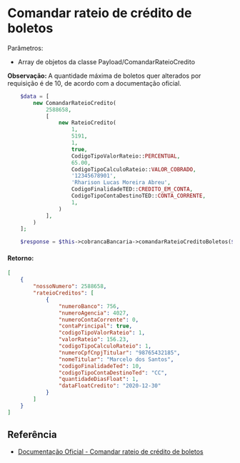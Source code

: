 # Comandar rateio de crédito de boletos

Parâmetros:
- Array de objetos da classe Payload/ComandarRateioCredito

<b>Observação: </b>A quantidade máxima de boletos quer alterados por requisição é de 10, de acordo com a documentação oficial.

```php
    $data = [
        new ComandarRateioCredito(
            2588658,
            [
                new RateioCredito(
                    1,
                    5191,
                    1,
                    true,
                    CodigoTipoValorRateio::PERCENTUAL,
                    65.00,
                    CodigoTipoCalculoRateio::VALOR_COBRADO,
                    '12345678901',
                    'Rharison Lucas Moreira Abreu',
                    CodigoFinalidadeTED::CREDITO_EM_CONTA,
                    CodigoTipoContaDestinoTED::CONTA_CORRENTE,
                    1,
                )
            ],
        )
    ];

    $response = $this->cobrancaBancaria->comandarRateioCreditoBoletos($data);
```

#### Retorno:

```json
[
    {
        "nossoNumero": 2588658,
        "rateioCreditos": [
            {
                "numeroBanco": 756,
                "numeroAgencia": 4027,
                "numeroContaCorrente": 0,
                "contaPrincipal": true,
                "codigoTipoValorRateio": 1,
                "valorRateio": 156.23,
                "codigoTipoCalculoRateio": 1,
                "numeroCpfCnpjTitular": "98765432185",
                "nomeTitular": "Marcelo dos Santos",
                "codigoFinalidadeTed": 10,
                "codigoTipoContaDestinoTed": "CC",
                "quantidadeDiasFloat": 1,
                "dataFloatCredito": "2020-12-30"
            }
        ]
    }
]
```

## Referência

- [Documentação Oficial - Comandar rateio de crédito de boletos](https://documenter.getpostman.com/view/20565799/Uzs6yNhe#de10cd80-76bc-4ccf-8d0a-d1f50a3351f1)